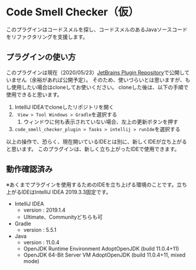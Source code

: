 # Code Smell Checker（仮）

このプラグインはコードスメルを探し、コードスメルのあるJavaソースコードをリファクタリングを支援します。

## プラグインの使い方

このプラグインは現在（2020/05/23）[JetBrains Plugin Repository](https://plugins.jetbrains.com/)で公開していません（余裕があれば公開予定）。
そのため、使いづらいとは思いますが、もし使用したい場合はcloneしてお使いください。
cloneした後は、以下の手順で使用できると思います。

1. IntelliJ IDEAでcloneしたリポジトリを開く
2. `` View > Tool Windows > Gradle``を選択する
    1. ウィンドウに何も表示されていない場合、左上の更新ボタンを押す
3. `` code_smell_checker_plugin > Tasks > intellij > runIde ``を選択する

以上の操作で、恐らく、現在開いているIDEとは別に、新しくIDEが立ち上がると思います。
このプラグインは、新しく立ち上がったIDEで使用できます。

## 動作確認済み

※あくまでプラグインを使用するためのIDEを立ち上げる環境のことです。立ち上がるIDEはIntelliJ IDEA 2019.3.3固定です。
- IntelliJ IDEA
   - version : 2019.1.4
   - Ultimate、Communityどちらも可
- Gradle
   - version : 5.5.1
- Java
   - version : 11.0.4
   - OpenJDK Runtime Environment AdoptOpenJDK (build 11.0.4+11)
   - OpenJDK 64-Bit Server VM AdoptOpenJDK (build 11.0.4+11, mixed mode)
